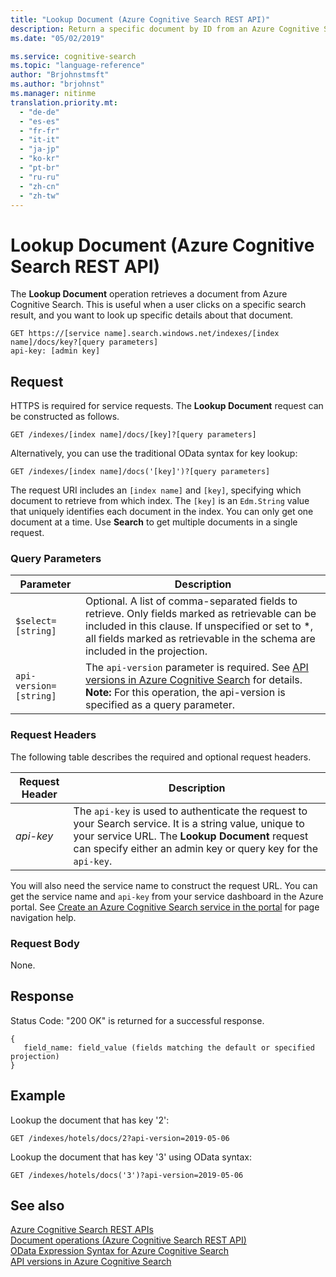 ```yaml
---
title: "Lookup Document (Azure Cognitive Search REST API)"
description: Return a specific document by ID from an Azure Cognitive Search index.
ms.date: "05/02/2019"

ms.service: cognitive-search
ms.topic: "language-reference"
author: "Brjohnstmsft"
ms.author: "brjohnst"
ms.manager: nitinme
translation.priority.mt:
  - "de-de"
  - "es-es"
  - "fr-fr"
  - "it-it"
  - "ja-jp"
  - "ko-kr"
  - "pt-br"
  - "ru-ru"
  - "zh-cn"
  - "zh-tw"
---
```

# Lookup Document (Azure Cognitive Search REST API)
  The **Lookup Document** operation retrieves a document from Azure Cognitive Search. This is useful when a user clicks on a specific search result, and you want to look up specific details about that document.  

```  
GET https://[service name].search.windows.net/indexes/[index name]/docs/key?[query parameters]  
api-key: [admin key]  
```  

## Request  
 HTTPS is required for service requests. The **Lookup Document** request can be constructed as follows.  

```  
GET /indexes/[index name]/docs/[key]?[query parameters]   
```  

 Alternatively, you can use the traditional OData syntax for key lookup:  

```  
GET /indexes/[index name]/docs('[key]')?[query parameters]  
```  

 The request URI includes an `[index name]` and `[key]`, specifying which document to retrieve from which index. The `[key]` is an `Edm.String` value that uniquely identifies each document in the index. You can only get one document at a time. Use **Search** to get multiple documents in a single request.  

### Query Parameters  

|Parameter|Description|  
|---------------|-----------------|  
|`$select=[string]`|Optional. A list of comma-separated fields to retrieve. Only fields marked as retrievable can be included in this clause. If unspecified or set to *, all fields marked as retrievable in the schema are included in the projection.|  
|`api-version=[string]`|The `api-version` parameter is required.  See [API versions in Azure Cognitive Search](https://docs.microsoft.com/azure/search/search-api-versions) for details. **Note:**  For this operation, the api-version is specified as a query parameter.|  

### Request Headers  
 The following table describes the required and optional request headers.  

|Request Header|Description|  
|--------------------|-----------------|  
|*api-key*|The `api-key` is used to authenticate the request to your Search service. It is a string value, unique to your service URL. The **Lookup Document** request can specify either an admin key or query key for the `api-key`.|  

 You will also need the service name to construct the request URL. You can get the service name and `api-key` from your service dashboard in the Azure portal. See [Create an Azure Cognitive Search service in the portal](https://azure.microsoft.com/documentation/articles/search-create-service-portal/) for page navigation help.  

### Request Body  
 None.  

## Response  
 Status Code: "200 OK" is returned for a successful response.  

```  
{   
   field_name: field_value (fields matching the default or specified projection)   
}  
```  

## Example  
 Lookup the document that has key '2':  

```  
GET /indexes/hotels/docs/2?api-version=2019-05-06
```  

 Lookup the document that has key '3' using OData syntax:  

```  
GET /indexes/hotels/docs('3')?api-version=2019-05-06
```  

## See also  
 [Azure Cognitive Search REST APIs](index.md)   
 [Document operations &#40;Azure Cognitive Search REST API&#41;](document-operations.md)   
 [OData Expression Syntax for Azure Cognitive Search](https://docs.microsoft.com/azure/search/query-odata-filter-orderby-syntax)   
 [API versions in Azure Cognitive Search](https://docs.microsoft.com/azure/search/search-api-versions)
